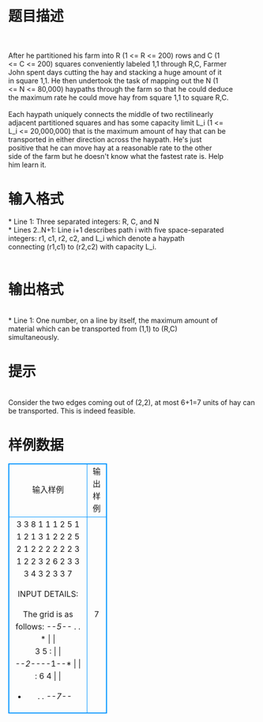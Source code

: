 # 

 
 # 题目描述 
<p>
<br><br>After he partitioned his farm into R (1 <= R <= 200) rows and C (1<br><= C <= 200) squares conveniently labeled 1,1 through R,C, Farmer<br>John spent days cutting the hay and stacking a huge amount of it<br>in square 1,1. He then undertook the task of mapping out the N (1<br><= N <= 80,000) haypaths through the farm so that he could deduce<br>the maximum rate he could move hay from square 1,1 to square R,C.<br><br>Each haypath uniquely connects the middle of two rectilinearly<br>adjacent partitioned squares and has some capacity limit L_i (1 <=<br>L_i <= 20,000,000) that is the maximum amount of hay that can be<br>transported in either direction across the haypath.  He's just<br>positive that he can move hay at a reasonable rate to the other<br>side of the farm but he doesn't know what the fastest rate is. Help<br>him learn it.<br></p> 

 
 # 输入格式 
<p>
* Line 1: Three separated integers: R, C, and N<br>* Lines 2..N+1: Line i+1 describes path i with five space-separated<br>        integers: r1, c1, r2, c2, and L_i which denote a haypath<br>        connecting (r1,c1) to (r2,c2) with capacity L_i.<br><br></p> 

 
 # 输出格式 
<p>
<br>* Line 1: One number, on a line by itself, the maximum amount of<br>        material which can be transported from (1,1) to (R,C)<br>        simultaneously.<br></p> 

 
 # 提示 
<p>
<br>Consider the two edges coming out of (2,2), at most 6+1=7 units of hay can<br>be transported. This is indeed feasible.<br></p> 
# 样例数据
<style>
        table,table tr th, table tr td { border:1px solid #0094ff; }
        table { width: 200px; min-height: 25px; line-height: 25px; text-align: center; border-collapse: collapse;}   
    </style>
<table>
	<tr>
		<td>输入样例</td>
		<td>输出样例</td>
	</tr>
<tr><td>
3 3 8
1 1 1 2 5
1 1 2 1 3
1 2 2 2 5
2 1 2 2 2
2 2 2 3 1
2 2 3 2 6
2 3 3 3 4
3 2 3 3 7

INPUT DETAILS:

The grid is as follows:
*--5--* . . *
|     |     
3     5     :
|     |    
*--2--*--1--*
      |     |
:     6     4
      |     |
* . . *--7--*
    

</td><td>7
</td></tr></table>
